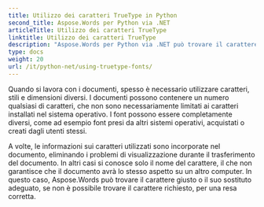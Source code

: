 ```yaml
---
title: Utilizzo dei caratteri TrueType in Python
second_title: Aspose.Words per Python via .NET
articleTitle: Utilizzo dei caratteri TrueType
linktitle: Utilizzo dei caratteri TrueType
description: "Aspose.Words per Python via .NET può trovare il carattere giusto o il suo sostituto adatto per il corretto rendering del documento. Ciò garantisce che la differenza tra il documento visualizzato e l'originale sia minima quando non sono presenti informazioni sufficienti su un carattere."
type: docs
weight: 20
url: /it/python-net/using-truetype-fonts/
---
```


Quando si lavora con i documenti, spesso è necessario utilizzare caratteri, stili e dimensioni diversi. I documenti possono contenere un numero qualsiasi di caratteri, che non sono necessariamente limitati ai caratteri installati nel sistema operativo. I font possono essere completamente diversi, come ad esempio font presi da altri sistemi operativi, acquistati o creati dagli utenti stessi.

A volte, le informazioni sui caratteri utilizzati sono incorporate nel documento, eliminando i problemi di visualizzazione durante il trasferimento del documento. In altri casi si conosce solo il nome del carattere, il che non garantisce che il documento avrà lo stesso aspetto su un altro computer. In questo caso, Aspose.Words può trovare il carattere giusto o il suo sostituto adeguato, se non è possibile trovare il carattere richiesto, per una resa corretta.
